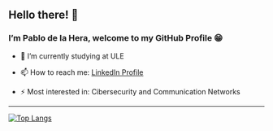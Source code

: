 ## Hello there! 👋 
### I’m Pablo de la Hera, welcome to my GitHub Profile 😁


- 🌱 I’m currently studying at ULE

- 📫 How to reach me:
  <a href="https://es.linkedin.com/in/pablo-de-la-hera-martinez-88a3b819a">LinkedIn Profile</a>

- ⚡ Most interested in:
  Cibersecurity and Communication Networks
  
<hr> 
</hr>

[![Top Langs](https://github-readme-stats.vercel.app/api/top-langs/?username=pdelam01&show_icons=true&theme=tokyonight)](https://github.com/pdelam01/github-readme-stats)

